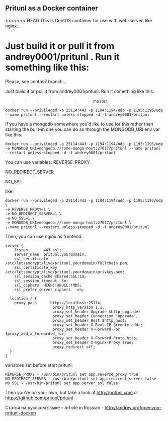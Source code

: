 ## Pritunl as a Docker container

<<<<<<< HEAD
This is CentOS container for use with web-server, like nginx.

Just build it or pull it from andrey0001/pritunl . Run it something like this:
=======
Please, see centos7 branch...

Just build it or pull it from andrey0001/pritunl. Run it something like this:
>>>>>>> master

```
docker run --privileged -p 25114:443 -p 1194:1194/udp -p 1195:1195/udp --name pritunl --restart unless-stopped -d -t andrey0001/pritunl
```

If you have a mongodb somewhere you'd like to use for this rather than starting the built-in one you can
do so through the MONGODB_URI env var like this:

```
docker run --privileged -p 25114:443 -p 1194:1194/udp -p 1195:1195/udp -e MONGODB_URI=mongodb://some-mongo-host:27017/pritunl --name pritunl --restart unless-stopped -d -t andrey0001/pritunl
```

You can use variables:
REVERSE_PROXY

NO_REDIRECT_SERVER

NO_SSL

like:
```
docker run --privileged -p 25114:443 -p 1194:1194/udp -p 1195:1195/udp \
-e REVERSE_PROXY=1 \
-e NO_REDIRECT_SERVER=1 \
-e NO_SSL=1 \
-e MONGODB_URI=mongodb://some-mongo-host:27017/pritunl \
--name pritunl --restart unless-stopped -d -t andrey0001/pritunl
```
Then, you can use nginx as frontend:

```
server {
    listen       443 ssl;
    server_name  pritunl.yourdomain;
    ssl_certificate /etc/letsencrypt/live/pritunl.yourdomain/fullchain.pem;
    ssl_certificate_key /etc/letsencrypt/live/pritunl.yourdomain/privkey.pem;
    ssl_session_cache shared:SSL:1m;
    ssl_session_timeout  5m;
    ssl_ciphers  HIGH:!aNULL:!MD5;
    ssl_prefer_server_ciphers   on;

  location / {
    proxy_pass      http://localhost:25114;
                     proxy_http_version 1.1;
                     proxy_set_header Upgrade $http_upgrade;
                     proxy_set_header Connection "upgrade";
                     proxy_set_header Host $http_host;
                     proxy_set_header X-Real-IP $remote_addr;
                     proxy_set_header X-Forward-For $proxy_add_x_forwarded_for;
                     proxy_set_header X-Forward-Proto http;
                     proxy_set_header X-Nginx-Proxy true;
                     proxy_redirect off;
  }
}
```

variables set before start pritunl:
```
REVERSE_PROXY - /usr/bin/pritunl set app.reverse_proxy true
NO_REDIRECT_SERVER - /usr/bin/pritunl set app.redirect_server false
NO_SSL - /usr/bin/pritunl set app.server_ssl false
```

Then you're on your own, but take a look at http://pritunl.com or https://github.com/pritunl/pritunl

Статья на русском языке - Article in Russian - http://andrey.org/openvpn-pritunl-docker/

